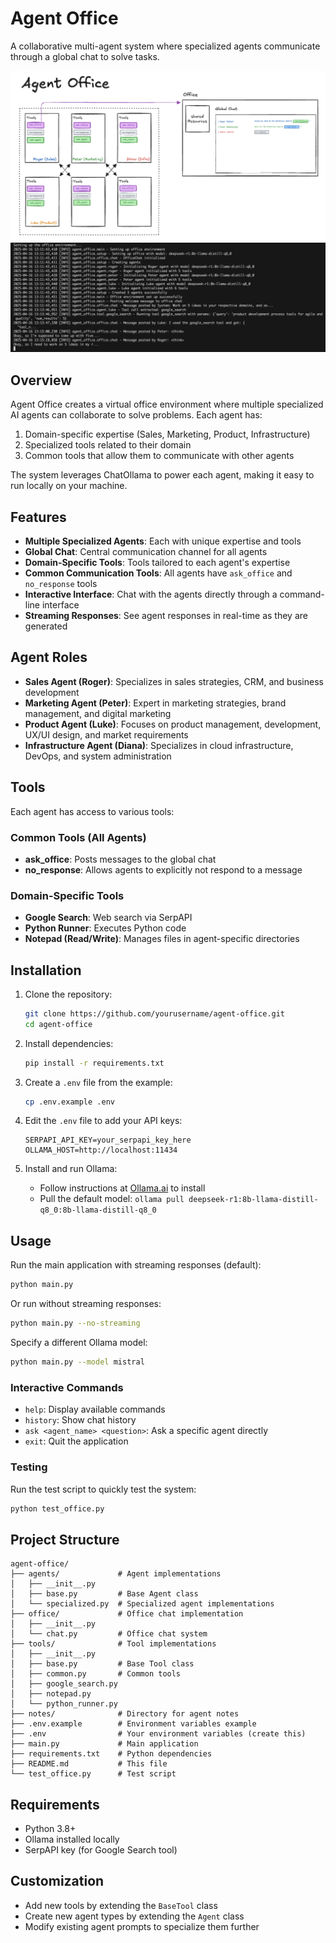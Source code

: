 # Agent Office

A collaborative multi-agent system where specialized agents communicate through a global chat to solve tasks.

![](/office.png)
![](/globalchat.png)

## Overview

Agent Office creates a virtual office environment where multiple specialized AI agents can collaborate to solve problems. Each agent has:

1. Domain-specific expertise (Sales, Marketing, Product, Infrastructure)
2. Specialized tools related to their domain
3. Common tools that allow them to communicate with other agents

The system leverages ChatOllama to power each agent, making it easy to run locally on your machine.

## Features

- **Multiple Specialized Agents**: Each with unique expertise and tools
- **Global Chat**: Central communication channel for all agents
- **Domain-Specific Tools**: Tools tailored to each agent's expertise
- **Common Communication Tools**: All agents have `ask_office` and `no_response` tools
- **Interactive Interface**: Chat with the agents directly through a command-line interface
- **Streaming Responses**: See agent responses in real-time as they are generated

## Agent Roles

- **Sales Agent (Roger)**: Specializes in sales strategies, CRM, and business development
- **Marketing Agent (Peter)**: Expert in marketing strategies, brand management, and digital marketing
- **Product Agent (Luke)**: Focuses on product management, development, UX/UI design, and market requirements
- **Infrastructure Agent (Diana)**: Specializes in cloud infrastructure, DevOps, and system administration

## Tools

Each agent has access to various tools:

### Common Tools (All Agents)

- **ask_office**: Posts messages to the global chat
- **no_response**: Allows agents to explicitly not respond to a message

### Domain-Specific Tools

- **Google Search**: Web search via SerpAPI
- **Python Runner**: Executes Python code
- **Notepad (Read/Write)**: Manages files in agent-specific directories

## Installation

1. Clone the repository:

   ```bash
   git clone https://github.com/yourusername/agent-office.git
   cd agent-office
   ```

2. Install dependencies:

   ```bash
   pip install -r requirements.txt
   ```

3. Create a `.env` file from the example:

   ```bash
   cp .env.example .env
   ```

4. Edit the `.env` file to add your API keys:

   ```
   SERPAPI_API_KEY=your_serpapi_key_here
   OLLAMA_HOST=http://localhost:11434
   ```

5. Install and run Ollama:
   - Follow instructions at [Ollama.ai](https://ollama.ai) to install
   - Pull the default model: `ollama pull deepseek-r1:8b-llama-distill-q8_0:8b-llama-distill-q8_0`

## Usage

Run the main application with streaming responses (default):

```bash
python main.py
```

Or run without streaming responses:

```bash
python main.py --no-streaming
```

Specify a different Ollama model:

```bash
python main.py --model mistral
```

### Interactive Commands

- `help`: Display available commands
- `history`: Show chat history
- `ask <agent_name> <question>`: Ask a specific agent directly
- `exit`: Quit the application

### Testing

Run the test script to quickly test the system:

```bash
python test_office.py
```

## Project Structure

```
agent-office/
├── agents/             # Agent implementations
│   ├── __init__.py
│   ├── base.py         # Base Agent class
│   └── specialized.py  # Specialized agent implementations
├── office/             # Office chat implementation
│   ├── __init__.py
│   └── chat.py         # Office chat system
├── tools/              # Tool implementations
│   ├── __init__.py
│   ├── base.py         # Base Tool class
│   ├── common.py       # Common tools
│   ├── google_search.py
│   ├── notepad.py
│   └── python_runner.py
├── notes/              # Directory for agent notes
├── .env.example        # Environment variables example
├── .env                # Your environment variables (create this)
├── main.py             # Main application
├── requirements.txt    # Python dependencies
├── README.md           # This file
└── test_office.py      # Test script
```

## Requirements

- Python 3.8+
- Ollama installed locally
- SerpAPI key (for Google Search tool)

## Customization

- Add new tools by extending the `BaseTool` class
- Create new agent types by extending the `Agent` class
- Modify existing agent prompts to specialize them further
